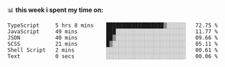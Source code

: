 📊 **this week i spent my time on:**
<!--START_SECTION:waka-->

```text
TypeScript     5 hrs 8 mins    ██████████████████▒░░░░░░   72.75 %
JavaScript     49 mins         ███░░░░░░░░░░░░░░░░░░░░░░   11.77 %
JSON           40 mins         ██▒░░░░░░░░░░░░░░░░░░░░░░   09.66 %
SCSS           21 mins         █▒░░░░░░░░░░░░░░░░░░░░░░░   05.11 %
Shell Script   2 mins          ░░░░░░░░░░░░░░░░░░░░░░░░░   00.61 %
Text           0 secs          ░░░░░░░░░░░░░░░░░░░░░░░░░   00.06 %
```

<!--END_SECTION:waka-->
